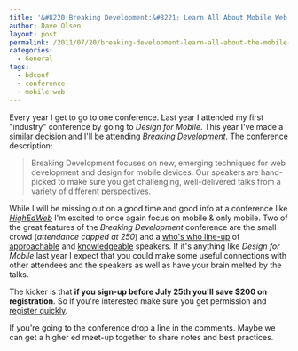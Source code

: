 ```yaml
---
title: '&#8220;Breaking Development:&#8221; Learn All About Mobile Web Development Sep. 12-14 in Nashville, TN'
author: Dave Olsen
layout: post
permalink: /2011/07/20/breaking-development-learn-all-about-the-mobile-web-sep-12-14-in-nashville-tn
categories:
  - General
tags:
  - bdconf
  - conference
  - mobile web
---
```

Every year I get to go to one conference. Last year I attended my first "industry" conference by going to *Design for Mobile*. This year I've made a similar decision and I'll be attending *[Breaking Development][1]*. The conference description:

> Breaking Development focuses on new, emerging techniques for web development and design for mobile devices. Our speakers are hand-picked to make sure you get challenging, well-delivered talks from a variety of different perspectives.

While I will be missing out on a good time and good info at a conference like *[HighEdWeb][2]* I'm excited to once again focus on mobile & only mobile. Two of the great features of the *Breaking Development* conference are the small crowd (*attendance capped at 250*) and a [who's who line-up][3] of [approachable][4] and [knowledgeable][5] speakers. If it's anything like *Design for Mobile* last year I expect that you could make some useful connections with other attendees and the speakers as well as have your brain melted by the talks.

The kicker is that **if you sign-up before July 25th you'll save $200 on registration**. So if you're interested make sure you get permission and [register quickly][6].

If you're going to the conference drop a line in the comments. Maybe we can get a higher ed meet-up together to share notes and best practices.

 [1]: http://www.bdconf.com/
 [2]: http://2011.highedweb.org/
 [3]: http://www.bdconf.com/speakers
 [4]: http://twitter.com/#!/dmolsen/bdconf-speakers
 [5]: http://www.bdconf.com/topics
 [6]: https://www.bdconf.com/register